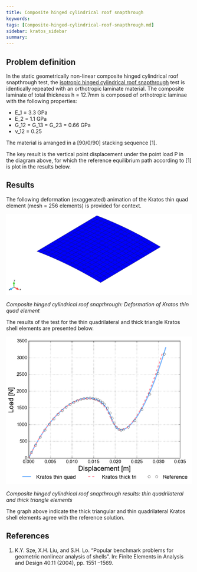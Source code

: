 ```yaml
---
title: Composite hinged cylindrical roof snapthrough
keywords: 
tags: [Composite-hinged-cylindrical-roof-snapthrough.md]
sidebar: kratos_sidebar
summary: 
---
```


## Problem definition
In the static geometrically non-linear composite hinged cylindrical roof snapthrough test, the [isotropic hinged cylindrical roof snapthrough](Hinged-cylindrical-roof-snapthrough)
test is identically repeated with an orthotropic laminate material. The composite laminate of total thickness h = 12.7mm is composed of orthotropic laminae with the following properties:

* E_1 = 3.3 GPa
* E_2 = 1.1 GPa
* G_12 = G_13 = G_23 = 0.66 GPa
* ν_12 = 0.25

The material is arranged in a [90/0/90] stacking sequence [1].

The key result is the vertical point displacement under the point load P in the diagram above, for which the reference equilibrium path according to [1] is plot in the results below. 

## Results
The following deformation (exaggerated) animation of the Kratos thin quad element (mesh = 256 elements) is provided for context.

![Composite hinged cylindrical roof snapthrough animation](https://raw.githubusercontent.com/KratosMultiphysics/Documentation/master/Wiki_files/Application_cases/Composite_hinged_cylindrical_roof_snapthrough/hinged_cylindrical_roof_animation.gif)

_Composite hinged cylindrical roof snapthrough: Deformation of Kratos thin quad element_

The results of the test for the thin quadrilateral and thick triangle Kratos shell elements are presented below.

<img src="https://raw.githubusercontent.com/KratosMultiphysics/Documentation/master/Wiki_files/Application_cases/Composite_hinged_cylindrical_roof_snapthrough/Load_displacement_curve_composite_hinged_cylindrical_roof.png" width="600">

_Composite hinged cylindrical roof snapthrough results: thin quadrilateral and thick triangle elements_

The graph above indicate the thick triangular and thin quadrilateral Kratos shell elements agree with the reference solution. 

## References
1. K.Y. Sze, X.H. Liu, and S.H. Lo. “Popular benchmark problems for geometric nonlinear analysis of shells”. In: Finite Elements in Analysis and Design 40.11 (2004), pp. 1551 –1569.